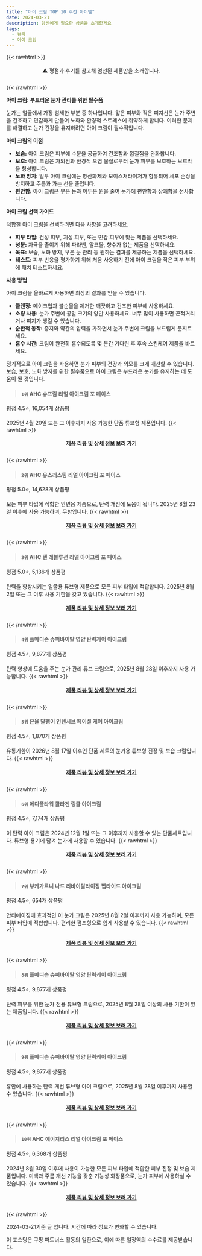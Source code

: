```yaml
---
title: "아이 크림 TOP 10 추천 아이템"
date: 2024-03-21
description: 당신에게 필요한 상품을 소개할게요
tags:
  - 뷰티
  - 아이 크림
---
```

{{< rawhtml >}}<div class="toc" style="text-align: center; height: 50px; line-height: 2;">  <p>⚠️ 평점과 후기를 참고해 엄선된 제품만을 소개합니다.<br></p></div> {{< /rawhtml >}}

**아이 크림: 부드러운 눈가 관리를 위한 필수품**

눈가는 얼굴에서 가장 섬세한 부분 중 하나입니다. 얇은 피부와 적은 피지선은 눈가 주변을 건조하고 민감하게 만들어 노화와 환경적 스트레스에 취약하게 합니다. 이러한 문제를 해결하고 눈가 건강을 유지하려면 아이 크림이 필수적입니다.

**아이 크림의 이점**

* **보습:** 아이 크림은 피부에 수분을 공급하여 건조함과 껍질짐을 완화합니다.
* **보호:** 아이 크림은 자외선과 환경적 오염 물질로부터 눈가 피부를 보호하는 보호막을 형성합니다.
* **노화 방지:** 일부 아이 크림에는 항산화제와 모이스처라이저가 함유되어 세포 손상을 방지하고 주름과 가는 선을 줄입니다.
* **편안함:** 아이 크림은 부은 눈과 어두운 원을 줄여 눈가에 편안함과 상쾌함을 선사합니다.

**아이 크림 선택 가이드**

적합한 아이 크림을 선택하려면 다음 사항을 고려하세요.

* **피부 타입:** 건성 피부, 지성 피부, 또는 민감 피부에 맞는 제품을 선택하세요.
* **성분:** 자극을 줄이기 위해 파라벤, 알코올, 향수가 없는 제품을 선택하세요.
* **목표:** 보습, 노화 방지, 부은 눈 관리 등 원하는 결과를 제공하는 제품을 선택하세요.
* **테스트:** 피부 반응을 평가하기 위해 처음 사용하기 전에 아이 크림을 작은 피부 부위에 패치 테스트하세요.

**사용 방법**

아이 크림을 올바르게 사용하면 최상의 결과를 얻을 수 있습니다.

* **클렌징:** 메이크업과 불순물을 제거한 깨끗하고 건조한 피부에 사용하세요.
* **소량 사용:** 눈가 주변에 콩알 크기의 양만 사용하세요. 너무 많이 사용하면 끈적거리거나 피지가 생길 수 있습니다.
* **순환적 동작:** 중지와 약간의 압력을 가하면서 눈가 주변에 크림을 부드럽게 문지르세요.
* **흡수 시간:** 크림이 완전히 흡수되도록 몇 분간 기다린 후 후속 스킨케어 제품을 바르세요.

정기적으로 아이 크림을 사용하면 눈가 피부의 건강과 외모를 크게 개선할 수 있습니다. 보습, 보호, 노화 방지를 위한 필수품으로 아이 크림은 부드러운 눈가를 유지하는 데 도움이 될 것입니다.


>#### `1위` AHC 슈프림 리얼 아이크림 포 페이스
평점 4.5⭐, 16,054개 상품평

2025년 4월 20일 또는 그 이후까지 사용 가능한 단품 튜브형 제품입니다.
{{< rawhtml >}}<div class="toc" style="text-align: center; height: 50px; line-height: 2;"><p><b><a href="https://link.coupang.com/re/AFFSDP?lptag=AF5033054&pageKey=6408123314&itemId=4058838457&vendorItemId=72042945220&traceid=V0-153-2f2927ac7d650b95&requestid=20240321122735411127030835&token=31850B%7CGM">제품 리뷰 및 상세 정보 보러 가기</a></b><br></p> </div>{{< /rawhtml >}}

>#### `2위` AHC 유스래스팅 리얼 아이크림 포 페이스
평점 5.0⭐, 14,628개 상품평

모든 피부 타입에 적합한 안면용 제품으로, 탄력 개선에 도움이 됩니다. 2025년 8월 23일 이후에 사용 가능하며, 무향입니다.
{{< rawhtml >}}<div class="toc" style="text-align: center; height: 50px; line-height: 2;"><p><b><a href="https://link.coupang.com/re/AFFSDP?lptag=AF5033054&pageKey=6489729129&itemId=16702563876&vendorItemId=83885075365&traceid=V0-153-397c0bf8149e91c7&requestid=20240321122735411127030835&token=31850B%7CGM">제품 리뷰 및 상세 정보 보러 가기</a></b><br></p> </div>{{< /rawhtml >}}

>#### `3위` AHC 텐 레볼루션 리얼 아이크림 포 페이스
평점 5.0⭐, 5,136개 상품평

탄력을 향상시키는 얼굴용 튜브형 제품으로 모든 피부 타입에 적합합니다. 2025년 8월 2일 또는 그 이후 사용 기한을 갖고 있습니다.
{{< rawhtml >}}<div class="toc" style="text-align: center; height: 50px; line-height: 2;"><p><b><a href="https://link.coupang.com/re/AFFSDP?lptag=AF5033054&pageKey=6935965567&itemId=16802549166&vendorItemId=83983029552&traceid=V0-153-d56189c41d4b10d2&requestid=20240321122735411127030835&token=31850B%7CGM">제품 리뷰 및 상세 정보 보러 가기</a></b><br></p> </div>{{< /rawhtml >}}

>#### `4위` 폴메디슨 슈퍼바이탈 영양 탄력케어 아이크림
평점 4.5⭐, 9,877개 상품평

탄력 향상에 도움을 주는 눈가 관리 튜브 크림으로, 2025년 8월 28일 이후까지 사용 가능합니다.
{{< rawhtml >}}<div class="toc" style="text-align: center; height: 50px; line-height: 2;"><p><b><a href="https://link.coupang.com/re/AFFSDP?lptag=AF5033054&pageKey=290251564&itemId=19176497193&vendorItemId=5289009429&traceid=V0-153-1031c10d4d49dfa7&requestid=20240321122735411127030835&token=31850B%7CGM">제품 리뷰 및 상세 정보 보러 가기</a></b><br></p> </div>{{< /rawhtml >}}

>#### `5위` 은율 달팽이 인텐시브 페이셜 케어 아이크림
평점 4.5⭐, 1,870개 상품평

유통기한이 2026년 8월 17일 이후인 단품 세트의 눈가용 튜브형 진정 및 보습 크림입니다.
{{< rawhtml >}}<div class="toc" style="text-align: center; height: 50px; line-height: 2;"><p><b><a href="https://link.coupang.com/re/AFFSDP?lptag=AF5033054&pageKey=177283535&itemId=506963366&vendorItemId=4299191084&traceid=V0-153-b046b5abc006cd84&requestid=20240321122735411127030835&token=31850B%7CGM">제품 리뷰 및 상세 정보 보러 가기</a></b><br></p> </div>{{< /rawhtml >}}

>#### `6위` 메디플라워 콜라겐 링클 아이크림
평점 4.5⭐, 7,174개 상품평

이 탄력 아이 크림은 2024년 12월 1일 또는 그 이후까지 사용할 수 있는 단품세트입니다. 튜브형 용기에 담겨 눈가에 사용할 수 있습니다.
{{< rawhtml >}}<div class="toc" style="text-align: center; height: 50px; line-height: 2;"><p><b><a href="https://link.coupang.com/re/AFFSDP?lptag=AF5033054&pageKey=12379102&itemId=533303155&vendorItemId=4389519814&traceid=V0-153-ab91da34edb4162f&requestid=20240321122735411127030835&token=31850B%7CGM">제품 리뷰 및 상세 정보 보러 가기</a></b><br></p> </div>{{< /rawhtml >}}

>#### `7위` 부케가르니 나드 리바이탈라이징 펩타이드 아이크림
평점 4.5⭐, 654개 상품평

안티에이징에 효과적인 이 눈가 크림은 2025년 8월 2일 이후까지 사용 가능하며, 모든 피부 타입에 적합합니다. 편리한 펌프형으로 쉽게 사용할 수 있습니다.
{{< rawhtml >}}<div class="toc" style="text-align: center; height: 50px; line-height: 2;"><p><b><a href="https://link.coupang.com/re/AFFSDP?lptag=AF5033054&pageKey=7216347632&itemId=18275818570&vendorItemId=85421898200&traceid=V0-153-8197987198d13fd8&requestid=20240321122735411127030835&token=31850B%7CGM">제품 리뷰 및 상세 정보 보러 가기</a></b><br></p> </div>{{< /rawhtml >}}

>#### `8위` 폴메디슨 슈퍼바이탈 영양 탄력케어 아이크림
평점 4.5⭐, 9,877개 상품평

탄력 피부를 위한 눈가 전용 튜브형 크림으로, 2025년 8월 28일 이상의 사용 기한이 있는 제품입니다.
{{< rawhtml >}}<div class="toc" style="text-align: center; height: 50px; line-height: 2;"><p><b><a href="https://link.coupang.com/re/AFFSDP?lptag=AF5033054&pageKey=290251564&itemId=918656345&vendorItemId=88672979495&traceid=V0-153-1031c10d4d49dfa7&requestid=20240321122735411127030835&token=31850B%7CGM">제품 리뷰 및 상세 정보 보러 가기</a></b><br></p> </div>{{< /rawhtml >}}

>#### `9위` 폴메디슨 슈퍼바이탈 영양 탄력케어 아이크림
평점 4.5⭐, 9,877개 상품평

흉안에 사용하는 탄력 개선 튜브형 아이 크림으로, 2025년 8월 28일 이후까지 사용할 수 있습니다.
{{< rawhtml >}}<div class="toc" style="text-align: center; height: 50px; line-height: 2;"><p><b><a href="https://link.coupang.com/re/AFFSDP?lptag=AF5033054&pageKey=290251564&itemId=19176497136&vendorItemId=88672979482&traceid=V0-153-1031c10d4d49dfa7&requestid=20240321122735411127030835&token=31850B%7CGM">제품 리뷰 및 상세 정보 보러 가기</a></b><br></p> </div>{{< /rawhtml >}}

>#### `10위` AHC 에이지리스 리얼 아이크림 포 페이스
평점 4.5⭐, 6,368개 상품평

2024년 8월 30일 이후에 사용이 가능한 모든 피부 타입에 적합한 피부 진정 및 보습 제품입니다. 미백과 주름 개선 기능을 갖춘 기능성 화장품으로, 눈가 피부에 사용하실 수 있습니다.
{{< rawhtml >}}<div class="toc" style="text-align: center; height: 50px; line-height: 2;"><p><b><a href="https://link.coupang.com/re/AFFSDP?lptag=AF5033054&pageKey=214171906&itemId=651718184&vendorItemId=4903084563&traceid=V0-153-0199276bbf56a3ea&requestid=20240321122735411127030835&token=31850B%7CGM">제품 리뷰 및 상세 정보 보러 가기</a></b><br></p> </div>{{< /rawhtml >}}


2024-03-21기준 글 입니다.
시간에 따라 정보가 변화할 수 있습니다.

이 포스팅은 쿠팡 파트너스 활동의 일환으로, 이에 따른 일정액의 수수료를 제공받습니다.